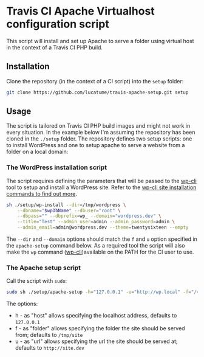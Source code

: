 # Travis CI Apache Virtualhost configuration script

This script will install and set up Apache to serve a folder using virtual host in the context of a Travis CI PHP build.

## Installation
Clone the repository (in the context of a CI script) into the `setup` folder:

```bash
git clone https://github.com/lucatume/travis-apache-setup.git setup
```

## Usage
The script is tailored on Travis CI PHP build images and might not work in every situation.
In the example below I'm assuming the repository has been cloned in the `./setup` folder.
The repository defines two setup scripts: one to install WordPress and one to setup apache to serve a website from a folder on a local domain:

### The WordPress installation script
The script requires defining the parameters that will be passed to the [wp-cli](http://wp-cli.org/ "Command line interface for WordPress - WP-CLI") tool to setup and install a WordPress site.
Refer to the [wp-cli site installation commands to find out more](http://wp-cli.org/commands/core/install/ "wp core install - WP-CLI").

```bash
sh ./setup/wp-install --dir=/tmp/wordpress \
    --dbname="$wpDbName" --dbuser="root" \
    --dbpass="" --dbprefix=wp_ --domain="wordpress.dev" \
    --title="Test" --admin_user=admin --admin_password=admin \
    --admin_email=admin@wordpress.dev --theme=twentysixteen --empty
```

The `--dir` and `--domain` options should match the `f` and `u` option specified in the `apache-setup` command below.
As a required tool the script will also make the `wp` command ([wp-cli](http://wp-cli.org/ "Command line interface for WordPress - WP-CLI"))available on the PATH for the CI user to use.

### The Apache setup script
Call the script with `sudo`:

```bash
sudo sh ./setup/apache-setup -h="127.0.0.1" -u="http://wp.local" -f="/var/www/wp"
```

The options:

* h - as "host" allows specifying the localhost address, defaults to `127.0.0.1`
* f - as "folder" allows specifying the folder the site should be served from; defaults to `/tmp/site`
* u - as "url" allows specifying the url the site should be served at; defaults to `http://site.dev`
